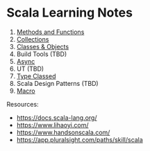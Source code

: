 # Scala Learning Notes

1. [Methods and Functions](1.method&functions.md)
2. [Collections](2.collections.md)
3. [Classes & Objects](3.classes&objects.md)
4. Build Tools (TBD)
5. [Async](5.async.md)
6. UT (TBD)
7. [Type Classed](9.typeClass.md)
8. Scala Design Patterns (TBD)
9. [Macro](10.macro.md)

Resources:

* <https://docs.scala-lang.org/>
* <https://www.lihaoyi.com/>
* <https://www.handsonscala.com/>
* <https://app.pluralsight.com/paths/skill/scala>
